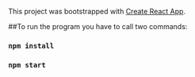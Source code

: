 This project was bootstrapped with [Create React App](https://github.com/facebook/create-react-app).
 

##To run the program you have to call two commands:
### `npm install`
### `npm start`

